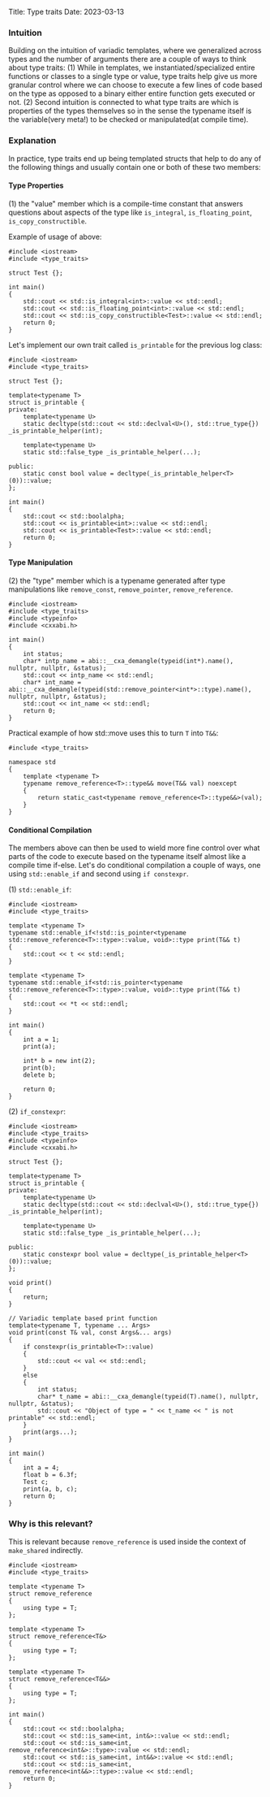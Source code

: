Title: Type traits
Date: 2023-03-13

### Intuition

Building on the intuition of variadic templates, where we generalized across types and the number of arguments there are a couple of ways to think about type traits:
(1) While in templates, we instantiated/specialized entire functions or classes to a single type or value, type traits help give us more granular control where we can choose to execute a few lines of code based on the type as opposed to a binary either entire function gets executed or not.
(2) Second intuition is connected to what type traits are which is properties of the types themselves so in the sense the typename itself is the variable(very meta!) to be checked or manipulated(at compile time).

### Explanation

In practice, type traits end up being templated structs that help to do any of the following things and usually contain one or both of these two members:

#### Type Properties

(1) the "value" member which is a compile-time constant that answers questions about aspects of the type like `is_integral`, `is_floating_point`, `is_copy_constructible`.

Example of usage of above:

	#include <iostream>
	#include <type_traits>

	struct Test {};

	int main()
	{
		std::cout << std::is_integral<int>::value << std::endl;
		std::cout << std::is_floating_point<int>::value << std::endl;
		std::cout << std::is_copy_constructible<Test>::value << std::endl;
		return 0;
	}

	
Let's implement our own trait called `is_printable` for the previous log class: 

	#include <iostream>
	#include <type_traits>

	struct Test {};

	template<typename T>
	struct is_printable {
	private:
	    template<typename U>
	    static decltype(std::cout << std::declval<U>(), std::true_type{}) _is_printable_helper(int);
	
	    template<typename U>
	    static std::false_type _is_printable_helper(...);
	
	public:
	    static const bool value = decltype(_is_printable_helper<T>(0))::value;
	};
	
	int main()
	{
		std::cout << std::boolalpha;
		std::cout << is_printable<int>::value << std::endl;
		std::cout << is_printable<Test>::value << std::endl;
		return 0;
	}

	

#### Type Manipulation   

(2) the "type" member which is a typename generated after type manipulations like `remove_const`, `remove_pointer`, `remove_reference`.

	#include <iostream>
	#include <type_traits>
	#include <typeinfo>
	#include <cxxabi.h>

	int main()
	{
		int status;
    	char* intp_name = abi::__cxa_demangle(typeid(int*).name(), nullptr, nullptr, &status);
		std::cout << intp_name << std::endl;
    	char* int_name = abi::__cxa_demangle(typeid(std::remove_pointer<int*>::type).name(), nullptr, nullptr, &status);
		std::cout << int_name << std::endl;
		return 0;
	}


Practical example of how std::move uses this to turn `T` into `T&&`:

	#include <type_traits>

	namespace std
	{
		template <typename T>
		typename remove_reference<T>::type&& move(T&& val) noexcept
		{
		    return static_cast<typename remove_reference<T>::type&&>(val);
		}	
	}



#### Conditional Compilation

The members above can then be used to wield more fine control over what parts of the code to execute based on the typename itself almost like a compile time if-else.
Let's do conditional compilation a couple of ways, one using `std::enable_if` and second using `if constexpr`.

(1) `std::enable_if`:

	#include <iostream>
	#include <type_traits>
	
	template <typename T>
	typename std::enable_if<!std::is_pointer<typename std::remove_reference<T>::type>::value, void>::type print(T&& t)
	{
	    std::cout << t << std::endl;
	}

	template <typename T>
	typename std::enable_if<std::is_pointer<typename std::remove_reference<T>::type>::value, void>::type print(T&& t)
	{
	    std::cout << *t << std::endl;
	}

	int main()
	{
	    int a = 1;
	    print(a);
	
	    int* b = new int(2);
	    print(b);
	    delete b;
	
	    return 0;
	}

(2) `if_constexpr`:	

	#include <iostream>
	#include <type_traits>
	#include <typeinfo>
	#include <cxxabi.h>

	struct Test {};

	template<typename T>
	struct is_printable {
	private:
	    template<typename U>
	    static decltype(std::cout << std::declval<U>(), std::true_type{}) _is_printable_helper(int);
	
	    template<typename U>
	    static std::false_type _is_printable_helper(...);
	
	public:
	    static constexpr bool value = decltype(_is_printable_helper<T>(0))::value;
	};

	void print()
	{
		return;
	}

	// Variadic template based print function
	template<typename T, typename ... Args>
	void print(const T& val, const Args&... args)
	{
		if constexpr(is_printable<T>::value)
		{
			std::cout << val << std::endl;
		}
		else
		{
			int status;
    		char* t_name = abi::__cxa_demangle(typeid(T).name(), nullptr, nullptr, &status);
			std::cout << "Object of type = " << t_name << " is not printable" << std::endl;	
		}
		print(args...);
	}

	int main()
	{
		int a = 4;
		float b = 6.3f;
		Test c;
		print(a, b, c);
		return 0;
	}



### Why is this relevant?

This is relevant because `remove_reference` is used inside the context of `make_shared` indirectly.
	
	#include <iostream>
	#include <type_traits>

	template <typename T>
	struct remove_reference
	{	 
		using type = T; 
	};

	template <typename T>
	struct remove_reference<T&> 
	{
	    using type = T;
	};

	template <typename T>
	struct remove_reference<T&&> 
	{
	    using type = T;
	};

	int main()
	{
		std::cout << std::boolalpha;
		std::cout << std::is_same<int, int&>::value << std::endl;
		std::cout << std::is_same<int, remove_reference<int&>::type>::value << std::endl;
		std::cout << std::is_same<int, int&&>::value << std::endl;
		std::cout << std::is_same<int, remove_reference<int&&>::type>::value << std::endl;
		return 0;
	}

